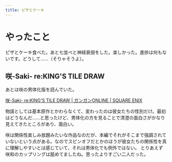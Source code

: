 ```yaml
---
title: ピザとケーキ
---
```


# やったこと

ピザとケーキ食べた。あと七並べと神経衰弱をした。楽しかった。進捗は何もないです。どうして……（そりゃそうよ）。

## 咲-Saki- re:KING'S TILE DRAW

あとは咲の男体化版を読んでいた。

<a href="https://www.ganganonline.com/contents/saki/" class="embedly-card">咲-Saki- re:KING'S TILE DRAW | ガンガンONLINE | SQUARE ENIX</a>

物語としては基本原作とかわらなくて、変わったのは彼女たちの性別だけ。最初はどうなんだ……と思ったけど、男体化の方を見ることで清澄の面白さがかなり見えてきたところがあり、面白い。

咲は関係性楽しみ放題みたいな作品なのだが、本編でそれがそこまで強調されていないという点がある。なのでスピンオフだとかのほうが彼女たちの関係性を真に理解しやすいとは感じていて、それは男体化でも例外ではない。
とりあえず咲和のカップリングは舐めてましたね。思ったよりすごい二人だった。
